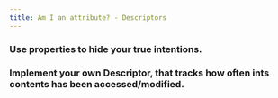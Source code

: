 ```yaml
---
title: Am I an attribute? - Descriptors
---
```


### Use properties to hide your true intentions.

### Implement your own Descriptor, that tracks how often ints contents has been accessed/modified.